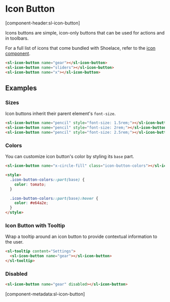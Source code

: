 # Icon Button

[component-header:sl-icon-button]

Icons buttons are simple, icon-only buttons that can be used for actions and in toolbars.

For a full list of icons that come bundled with Shoelace, refer to the [icon component](/components/icon).

```html preview
<sl-icon-button name="gear"></sl-icon-button>
<sl-icon-button name="sliders"></sl-icon-button>
<sl-icon-button name="x"></sl-icon-button>
```

## Examples

### Sizes

Icon buttons inherit their parent element's `font-size`.

```html preview
<sl-icon-button name="pencil" style="font-size: 1.5rem;"></sl-icon-button>
<sl-icon-button name="pencil" style="font-size: 2rem;"></sl-icon-button>
<sl-icon-button name="pencil" style="font-size: 2.5rem;"></sl-icon-button>
```

### Colors

You can customize icon button's color by styling its `base` part.

```html preview
<sl-icon-button name="x-circle-fill" class="icon-button-colors"></sl-icon-button>

<style>
  .icon-button-colors::part(base) {
    color: tomato;
  }

  .icon-button-colors::part(base):hover {
    color: #e64a2e;
  }
</style>
```

### Icon Button with Tooltip

Wrap a tooltip around an icon button to provide contextual information to the user.

```html preview
<sl-tooltip content="Settings">
  <sl-icon-button name="gear"></sl-icon-button>
</sl-tooltip>
```

### Disabled
```html preview
<sl-icon-button name="gear" disabled></sl-icon-button>
```

[component-metadata:sl-icon-button]
